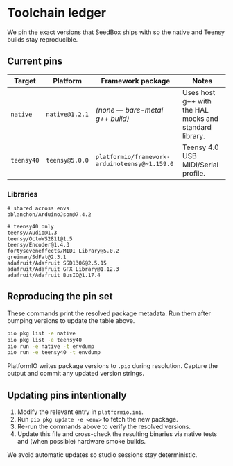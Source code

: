 # Toolchain ledger

We pin the exact versions that SeedBox ships with so the native and Teensy
builds stay reproducible.

## Current pins

| Target | Platform | Framework package | Notes |
| ------ | -------- | ----------------- | ----- |
| `native` | `native@1.2.1` | _(none — bare-metal g++ build)_ | Uses host g++ with the HAL mocks and standard library. |
| `teensy40` | `teensy@5.0.0` | `platformio/framework-arduinoteensy@~1.159.0` | Teensy 4.0 USB MIDI/Serial profile. |

### Libraries

```
# shared across envs
bblanchon/ArduinoJson@7.4.2

# teensy40 only
teensy/Audio@1.3
teensy/OctoWS2811@1.5
teensy/Encoder@1.4.3
fortyseveneffects/MIDI Library@5.0.2
greiman/SdFat@2.3.1
adafruit/Adafruit SSD1306@2.5.15
adafruit/Adafruit GFX Library@1.12.3
adafruit/Adafruit BusIO@1.17.4
```

## Reproducing the pin set

These commands print the resolved package metadata. Run them after bumping
versions to update the table above.

```bash
pio pkg list -e native
pio pkg list -e teensy40
pio run -e native -t envdump
pio run -e teensy40 -t envdump
```

PlatformIO writes package versions to `.pio` during resolution. Capture the
output and commit any updated version strings.

## Updating pins intentionally

1. Modify the relevant entry in `platformio.ini`.
2. Run `pio pkg update -e <env>` to fetch the new package.
3. Re-run the commands above to verify the resolved versions.
4. Update this file and cross-check the resulting binaries via native tests and
   (when possible) hardware smoke builds.

We avoid automatic updates so studio sessions stay deterministic.
